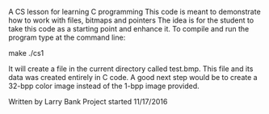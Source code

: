 A CS lesson for learning C programming
This code is meant to demonstrate how to work with files, bitmaps and pointers
The idea is for the student to take this code as a starting point and enhance it.
To compile and run the program type at the command line:

make
./cs1

It will create a file in the current directory called test.bmp. This file
and its data was created entirely in C code. A good next step would be to create
a 32-bpp color image instead of the 1-bpp image provided.

Written by Larry Bank
Project started 11/17/2016

